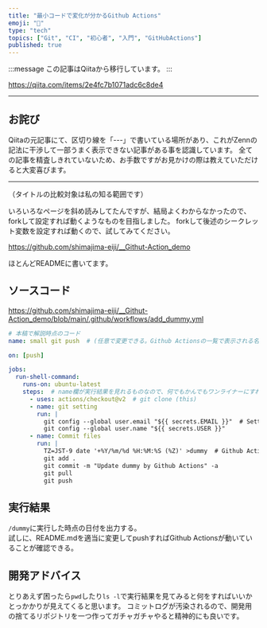 ```yaml
---
title: "最小コードで変化が分かるGithub Actions"
emoji: "📝"
type: "tech"
topics: ["Git", "CI", "初心者", "入門", "GitHubActions"]
published: true
---
```


:::message
この記事はQiitaから移行しています。
:::

https://qiita.com/items/2e4fc7b1071adc6c8de4

-----

## お詫び
Qiitaの元記事にて、区切り線を「---」で書いている場所があり、これがZennの記法に干渉して一部うまく表示できない記事がある事を認識しています。
全ての記事を精査しきれていないため、お手数ですがお見かけの際は教えていただけると大変喜びます。

-----

（タイトルの比較対象は私の知る範囲です）

いろいろなページを斜め読みしてたんですが、結局よくわからなかったので、forkして設定すれば動くようなものを目指しました。
forkして後述のシークレット変数を設定すれば動くので、試してみてください。

https://github.com/shimajima-eiji/__Githut-Action_demo

ほとんどREADMEに書いてます。

## ソースコード
https://github.com/shimajima-eiji/__Githut-Action_demo/blob/main/.github/workflows/add_dummy.yml

``` /.github/workflows/add_dummy.yml
# 本稿で解説時点のコード
name: small git push  # (任意で変更できる。Github Actionsの一覧で表示される名称)

on: [push]

jobs:
  run-shell-command:
    runs-on: ubuntu-latest
    steps:  # name欄が実行結果を見れるものなので、何でもかんでもワンライナーにすれば良いというわけでもなさそう
      - uses: actions/checkout@v2  # git clone (this)
      - name: git setting
        run: |
          git config --global user.email "${{ secrets.EMAIL }}"  # Settings->Secretsで追加
          git config --global user.name "${{ secrets.USER }}"
      - name: Commit files
        run: |
          TZ=JST-9 date '+%Y/%m/%d %H:%M:%S (%Z)' >dummy  # Github ActionsのタイムゾーンがUTCなので、これをJSTに変更
          git add .
          git commit -m "Update dummy by Github Actions" -a
          git pull
          git push
```

## 実行結果
`/dummy`に実行した時点の日付を出力する。  
試しに、README.mdを適当に変更してpushすればGithub Actionsが動いていることが確認できる。

## 開発アドバイス
とりあえず困ったら`pwd`したり`ls -l`で実行結果を見てみると何をすればいいかとっかかりが見えてくると思います。
コミットログが汚染されるので、開発用の捨てるリポジトリを一つ作ってガチャガチャやると精神的にも良いです。

